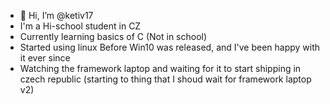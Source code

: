 - 👋 Hi, I’m @ketiv17
- I'm a Hi-school student in CZ
- Currently learning basics of C (Not in school)
- Started using linux Before Win10 was released, and I've been happy with it ever since
- Watching the framework laptop and waiting for it to start shipping in czech republic (starting to thing that I shoud wait for framework laptop v2)
